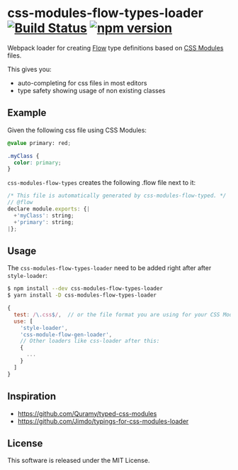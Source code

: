 # css-modules-flow-types-loader [![Build Status](https://travis-ci.org/skovhus/css-modules-flow-types-loader.svg?branch=master)](https://travis-ci.org/skovhus/css-modules-flow-types-loader) [![npm version](https://badge.fury.io/js/css-modules-flow-types-loader.svg)](http://badge.fury.io/js/css-modules-flow-types-loader)

Webpack loader for creating [Flow](https://flow.org/) type definitions based on [CSS Modules](https://github.com/css-modules/css-modules) files.

This gives you:
- auto-completing for css files in most editors
- type safety showing usage of non existing classes


## Example

Given the following css file using CSS Modules:
```css
@value primary: red;

.myClass {
  color: primary;
}
```

`css-modules-flow-types` creates the following .flow file next to it:

```javascript
/* This file is automatically generated by css-modules-flow-typed. */
// @flow
declare module.exports: {|
  +'myClass': string;
  +'primary': string;
|};
```


## Usage

The `css-modules-flow-types-loader` need to be added right after after `style-loader`:

```sh
$ npm install --dev css-modules-flow-types-loader
$ yarn install -D css-modules-flow-types-loader
```

```javascript
{
  test: /\.css$/,  // or the file format you are using for your CSS Modules
  use: [
    'style-loader',
    'css-module-flow-gen-loader',
    // Other loaders like css-loader after this:
    {
      ...
    }
  ]
}
```


## Inspiration

- https://github.com/Quramy/typed-css-modules
- https://github.com/Jimdo/typings-for-css-modules-loader


## License
This software is released under the MIT License.
